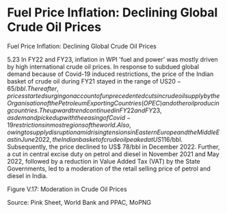 # Fuel Price Inflation: Declining Global Crude Oil Prices

Fuel Price Inflation: Declining Global Crude Oil Prices

5.23  In  FY22  and  FY23,  inflation  in  WPI  'fuel  and  power'  was  mostly  driven  by  high international  crude  oil  prices.  In  response  to  subdued  global  demand  because  of  Covid-19 induced restrictions, the price of the Indian basket of crude oil during FY21 stayed in the range of US$20-65/bbl. Thereafter, prices started surging on account of unprecedented cuts in crude oil  supply by the Organisation of the Petroleum Exporting Countries (OPEC) and other oilproducing countries. The upward trend continued in FY22 and FY23, as demand picked up with the easing of Covid-19 restrictions in most regions of the world. Also, owing to supply disruption amid rising tensions in Eastern Europe and the Middle East in June 2022, the Indian basket of crude oil peaked at US$116/bbl. Subsequently, the price declined to US$ 78/bbl in December 2022. Further, a cut in central excise duty on petrol and diesel in November 2021 and May 2022, followed by a reduction in Value Added Tax (VAT) by the State Governments, led to a moderation of the retail selling price of petrol and diesel in India.

Figure V.17: Moderation in Crude Oil Prices

<!-- image -->

Source: Pink Sheet, World Bank and PPAC, MoPNG

##